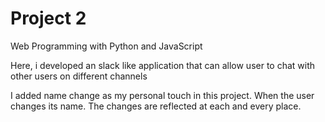 # Project 2

Web Programming with Python and JavaScript

Here, i developed an slack like application that can allow user to chat with other users on different channels

I added name change as my personal touch in this project. When the user changes its name. The changes are reflected at each and every place.
